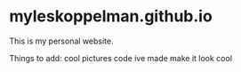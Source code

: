 # myleskoppelman.github.io
This is my personal website.

Things to add:
cool pictures
code ive made
make it look cool
